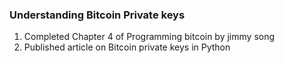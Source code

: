 ### Understanding Bitcoin Private keys

1. Completed Chapter 4 of Programming bitcoin by jimmy song
2. Published article on Bitcoin private keys in Python
